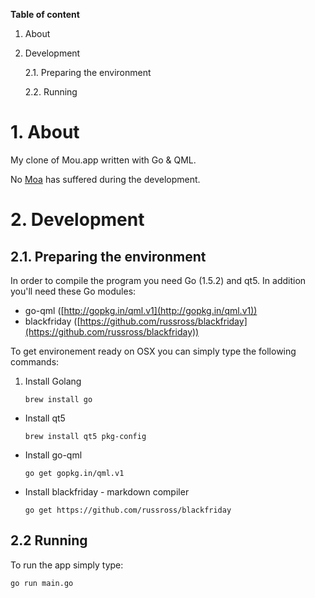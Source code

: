 **Table of content**

1. About

2. Development

	2.1. Preparing the environment

	2.2. Running
	


# 1. About

My clone of Mou.app written with Go & QML.

No [Moa](https://en.wikipedia.org/wiki/Moa) has suffered during the development.

# 2. Development

## 2.1. Preparing the environment

In order to compile the program you need Go (1.5.2) and qt5. In addition you'll need these Go modules: 

- go-qml ([http://gopkg.in/qml.v1](http://gopkg.in/qml.v1)) 
- blackfriday ([https://github.com/russross/blackfriday](https://github.com/russross/blackfriday))

To get environement ready on OSX you can simply type the following commands:

1. Install Golang

	```
	brew install go
	```

* Install qt5

	```
	brew install qt5 pkg-config
	```

* Install go-qml

	```
	go get gopkg.in/qml.v1
	```

* Install blackfriday - markdown compiler

	```
	go get https://github.com/russross/blackfriday
	```
	
## 2.2 Running

To run the app simply type:

```
go run main.go
```